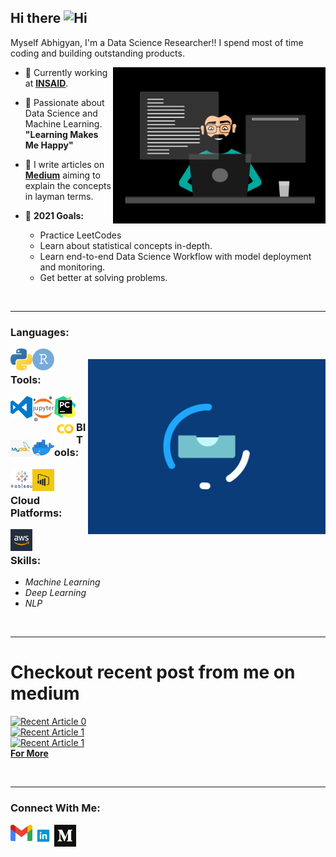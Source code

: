 ## Hi there <img width="28px" alt="Hi" src="https://user-images.githubusercontent.com/1303154/88677602-1635ba80-d120-11ea-84d8-d263ba5fc3c0.gif" />

Myself Abhigyan, I'm a Data Science Researcher!! I spend most of time coding and building outstanding products.

<img align="right" alt="GIF" src="GIF/Data scientist2.gif" width="340" height="250" />


- 🔭 Currently working at **<a href="https://www.insaid.co/">INSAID</a>**.
  
- 🌱 Passionate about Data Science and Machine Learning. **"Learning Makes Me Happy"**
  
- 👯 I write articles on **<a href="https://medium.com/@abhigyan.singh282">Medium</a>** aiming to explain the concepts in layman terms.
  
- 🥅 **2021 Goals:** 
  - Practice LeetCodes
  - Learn about statistical concepts in-depth.
  - Learn end-to-end Data Science Workflow with model deployment and monitoring. 
  - Get better at solving problems.


<br />

* * *



### **Languages**:

[<img align="left" alt="Python" width="35px" src="Tools/python.png" />](https://docs.python.org/3/)

[<img align="left" alt="R" width="35px" src="Tools/r.png" />](https://www.r-project.org/about.html)

</br>

<img align="right" alt="GIF" src="GIF/stack.gif" width="380" height="280" />

### **Tools**:

[<img align="left" alt="Visual Studio Code" width="35px" src="Tools/vscode.svg" />](https://docs.microsoft.com/en-us/visualstudio/?view=vs-2019)

[<img align="left" alt="Jupyter" width="35px" src="Tools/jupyter.png" />](https://jupyter.org/)

[<img align="left" alt="PyCharm" width="35px" src="Tools/pycharm.png" />](https://www.jetbrains.com/pycharm/)

[<img align="left" alt="Colab" width="35px" src="Tools/colab.png" />](https://colab.research.google.com/github/tensorflow/examples/blob/master/courses/udacity_intro_to_tensorflow_for_deep_learning/l01c01_introduction_to_colab_and_python.ipynb)

[<img align="left" alt="MySQL" width="35px" src="Tools/mysql.jpg" />](https://dev.mysql.com/doc/)

[<img align="left" alt="Docker" width="35px" src="Tools/docker.png" />](https://docs.docker.com/engine/)

</br>

### **BI Tools**:

[<img align="left" alt="Tableau" width="35px" src="Tools/BI/tableau1.png" />](https://www.tableau.com/trial/tableau-software?utm_campaign_id=2017049&utm_campaign=Prospecting-CORE-ALL-ALL-ALL-ALL&utm_medium=Paid+Search&utm_source=Google+Search&utm_language=EN&utm_country=IND&kw=tableau&adgroup=CTX-Brand+Priority-Core-EN-E&adused=484165494676&matchtype=e&placement=&gclsrc=aw.ds&&gclid=EAIaIQobChMIos-i5Zin7gIVliQrCh0BuQDZEAAYASAAEgITMvD_BwE)

[<img align="left" alt="PowerBI" width="35px" src="Tools/BI/PowerBI.png" />](https://powerbi.microsoft.com/en-us/)

</br>

### **Cloud Platforms**:

[<img align="left" alt="AWS" width="35px" src="Tools/aws.jpeg" />](https://aws.amazon.com/free/?trk=ps_a134p000003yhlXAAQ&trkCampaign=acq_paid_search_brand&sc_channel=ps&sc_campaign=acquisition_IN&sc_publisher=google&sc_category=core-main&sc_country=IN&sc_geo=APAC&sc_outcome=Acquisition&sc_detail=aws&sc_content=Brand_Core_aws_e&sc_matchtype=e&sc_segment=453325184782&sc_medium=ACQ-P|PS-GO|Brand|Desktop|SU|Core-Main|Core|IN|EN|Text&s_kwcid=AL!4422!3!453325184782!e!!g!!aws&ef_id=CjwKCAiA9vOABhBfEiwATCi7GGqUPXvbfEPvkKnmRUOw0n8p-rVIgAse793IAw-LS7yNOgvcf3gdsRoCm4kQAvD_BwE:G:s&s_kwcid=AL!4422!3!453325184782!e!!g!!aws&all-free-tier.sort-by=item.additionalFields.SortRank&all-free-tier.sort-order=asc)

</br>

### **Skills**:
- *Machine Learning*
- *Deep Learning*
- *NLP*

</br>


* * *

# **Checkout recent post from me on medium**

<a target="_blank" href="https://github-readme-medium-recent-article.vercel.app/medium/@abhigyan.singh282/0"><img src="https://github-readme-medium-recent-article.vercel.app/medium/@abhigyan-singh282/0" alt="Recent Article 0"> 
</br>
<a target="_blank" href="https://github-readme-medium-recent-article.vercel.app/medium/@abhigyan.singh282/1"><img src="https://github-readme-medium-recent-article.vercel.app/medium/@abhigyan-singh282/1" alt="Recent Article 1">
</br>
<a target="_blank" href="https://github-readme-medium-recent-article.vercel.app/medium/@abhigyan.singh282/2"><img src="https://github-readme-medium-recent-article.vercel.app/medium/@abhigyan-singh282/2" alt="Recent Article 1">
</br>
**<a href="https://medium.com/@abhigyan-singh282">For More</a>**

<br />

* * *

### **Connect With Me**:

[<img align="left" alt="GMail" width="35px" src="Social/gmail.png" />](abhigyan548@gmail.com)

[<img align="left" alt="LinkedIn" width="35px" src="Social/linkedin.png" />](https://www.linkedin.com/in/abhigyan-singh-b13651121/)

[<img align="left" alt="Medium" width="35px" src="Social/1200px-Medium_logo_Monogram.svg.png" />](https://medium.com/@abhigyan.singh282)
